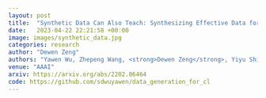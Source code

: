 ```yaml
---
layout: post
title:  "Synthetic Data Can Also Teach: Synthesizing Effective Data for Unsupervised Visual Representation Learning"
date:   2023-04-22 22:21:58 +00:00
image: images/synthetic_data.jpg
categories: research
author: "Dewen Zeng"
authors: "Yawen Wu, Zhepeng Wang, <strong>Dewen Zeng</strong>, Yiyu Shi, Jingtong Hu"
venue: "AAAI"
arxiv: https://arxiv.org/abs/2202.06464
code: https://github.com/sdwuyawen/data_generation_for_cl
---
```

